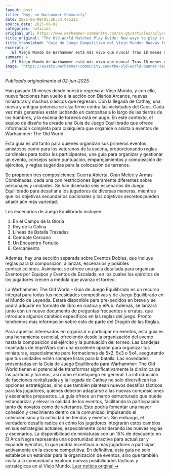 ```yaml
---
layout: post
title: "Hoy, en Warhammer Community"
date: 2025-06-08T05:26:33.475322
source_date: 2025-06-02
categories: noticias
original_url: https://www.warhammer-community.com/en-gb/articles/azlyvdkm/the-old-world-matched-play-guide-new-ways-to-play-in-the-world-of-legend/
title_original: "The Old World Matched Play Guide: New ways to play in the World of Legend - Warhammer Community"
title_translated: "Guía de Juego Competitivo del Viejo Mundo: Nuevas formas de jugar en el Mundo de Leyenda - Comunidad Warhammer"
excerpt: >
  ¡El Viejo Mundo de Warhammer está más vivo que nunca! Tras 18 meses de su regreso, nueve facciones han vuelto a la acción con nuevos miniaturas y clásicos renovados. Ahora, con la llegada de Cathay, una antigua potencia se alza contra el Caos. La escena de torneos está en auge, y para potenciarla, el equipo de diseño ha creado la Guía de Juego Competitivo. Este recurso es esencial tanto para organizadores novatos como para veteranos, ofreciendo reglas cardinales, consejos de organización y composición de ejércitos. Con tres composiciones sugeridas y seis escenarios de juego, esta guía promete desafiar a los jugadores y enriquecer sus experiencias en el Mundo de Leyenda. ¡Prepárate para llevar tus batallas al siguiente nivel!
summary: >
  ¡El Viejo Mundo de Warhammer está más vivo que nunca! Tras 18 meses de su regreso, nueve facciones han vuelto a la acción con nuevos miniaturas y clásicos renovados. Ahora, con la llegada de Cathay, una antigua potencia se alza contra el Caos. La escena de torneos está en auge, y para potenciarla, el equipo de diseño ha creado la Guía de Juego Competitivo. Este recurso es esencial tanto para organizadores novatos como para veteranos, ofreciendo reglas cardinales, consejos de organización y composición de ejércitos. Con tres composiciones sugeridas y seis escenarios de juego, esta guía promete desafiar a los jugadores y enriquecer sus experiencias en el Mundo de Leyenda. ¡Prepárate para llevar tus batallas al siguiente nivel!
image: "https://assets.warhammer-community.com/the-old-world-banner-test.jpg"
---
```


*Publicado originalmente el 02-jun-2025.*

Han pasado 18 meses desde nuestro regreso al Viejo Mundo, y con ello, nueve facciones han vuelto a la acción con Diarios Arcanos, nuevas miniaturas y muchos clásicos que regresan. Con la llegada de Cathay, una nueva y antigua potencia se alza firme contra las vicisitudes del Caos. Cada vez más generales están luchando en campañas a lo largo de las tierras de los hombres, y la escena de torneos está en auge. En este contexto, el equipo de diseño ha creado una Guía de Juego Equilibrado que ofrece información completa para cualquiera que organice o asista a eventos de Warhammer: The Old World.

Esta guía es útil tanto para quienes organizan sus primeros eventos amistosos como para los veteranos de la escena, proporcionando reglas cardinales para todos los participantes, una guía para organizar y gestionar un evento, consejos sobre puntuación, emparejamientos y composición de ejércitos, y reglas sugeridas para la colocación de terrenos.

Se proponen tres composiciones: Guerra Abierta, Gran Melee y Armas Combinadas, cada una con restricciones ligeramente diferentes sobre personajes y unidades. Se han diseñado seis escenarios de Juego Equilibrado para desafiar a los jugadores de diversas maneras, mientras que los objetivos secundarios opcionales y los objetivos secretos pueden añadir aún más variedad.

Los escenarios de Juego Equilibrado incluyen:

1. En el Campo de la Gloria
2. Rey de la Colina
3. Líneas de Batalla Trazadas
4. Combate Cercano
5. Un Encuentro Fortuito
6. Cercamiento

Además, hay una sección separada sobre Eventos Dobles, que incluye reglas para la composición, alianzas, escenarios y posibles contradicciones. Asimismo, se ofrece una guía detallada para organizar Eventos por Equipos y Eventos de Escalada, en los cuales los ejércitos de los jugadores crecen a medida que avanza el torneo.

La Warhammer: The Old World – Guía de Juego Equilibrado es un recurso integral para todas tus necesidades competitivas y de Juego Equilibrado en el Mundo de Leyenda. Estará disponible para pre-pedidos en breve y se podrá adquirir en formato de libro en rústica y ePub. Además, se lanzará junto con un nuevo documento de preguntas frecuentes y erratas, que introduce algunos cambios específicos en las reglas del juego. Pronto tendremos más información sobre esto de parte del Dragón de las Reglas.

Para aquellos interesados en organizar o participar en eventos, esta guía es una herramienta esencial, ofreciendo desde la organización del evento hasta la composición del ejército y la puntuación del torneo. Las bandejas imantadas de ImpriWars son una excelente opción para organizar tus miniaturas, especialmente para formaciones de 5x2, 5x3 o 5x4, asegurando que tus unidades estén siempre listas para la batalla.
Las novedades presentadas en la Guía de Juego Equilibrado para Warhammer: The Old World tienen el potencial de transformar significativamente la dinámica de las partidas y torneos, así como el metajuego en general. La introducción de facciones revitalizadas y la llegada de Cathay no solo diversifican las opciones estratégicas, sino que también plantean nuevos desafíos tácticos para los jugadores, quienes deberán adaptarse a las nuevas composiciones y escenarios propuestos. La guía ofrece un marco estructurado que puede estandarizar y elevar la calidad de los eventos, facilitando la participación tanto de novatos como de veteranos. Esto podría fomentar una mayor cohesión y crecimiento dentro de la comunidad, impulsando el coleccionismo y la actividad en tiendas y eventos. Sin embargo, el verdadero desafío radica en cómo los jugadores integrarán estos cambios en sus estrategias actuales, especialmente considerando las nuevas reglas y escenarios. La disponibilidad de miniaturas con un 15% de descuento en El Arca Negra representa una oportunidad atractiva para actualizar y expandir ejércitos, lo que podría incentivar a más jugadores a participar activamente en la escena competitiva. En definitiva, esta guía no solo establece un estándar para la organización de eventos, sino que también invita a la comunidad a explorar nuevas posibilidades tácticas y estratégicas en el Viejo Mundo.
[Leer noticia original ➜](https://www.warhammer-community.com/en-gb/articles/azlyvdkm/the-old-world-matched-play-guide-new-ways-to-play-in-the-world-of-legend/)
